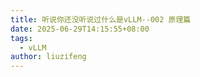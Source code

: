 ```yaml
---
title: 听说你还没听说过什么是vLLM--002 原理篇
date: 2025-06-29T14:15:55+08:00
tags:
  - vLLM
author: liuzifeng
---
```

